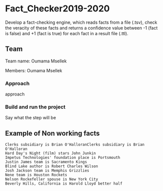 # Fact_Checker2019-2020

Develop a fact-checking engine, which reads facts from a file (.tsv), check the veracity of these facts and returns a conﬁdence value between -1 (fact is false) and +1 (fact is true) for each fact in a result file (.ttl).

## Team
Team name: Oumama Msellek

Members: Oumama Msellek

### Approach

approach
### Build and run the project

Say what the step will be

## Example of Non working facts

```
Clerks subsidiary is Brian O'HalloranClerks subsidiary is Brian O'Halloran
Hard Day's Night (film) stars John Junkin
Impetus Technologies' foundation place is Portsmouth
Justin James team is Sacramento Kings
Blind Lake author is Robert Charles Wilson
Josh Jackson team is Memphis Grizzlies
Nene team is Houston Rockets
Nelson Rockefeller spouse is New York City
Beverly Hills, California is Harold Lloyd better half
```

